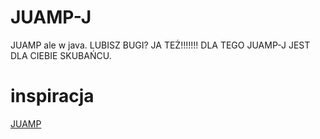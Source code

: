 # JUAMP-J
JUAMP ale w java. LUBISZ BUGI? JA TEŻ!!!!!!! DLA TEGO JUAMP-J JEST DLA CIEBIE SKUBAŃCU.
# inspiracja
[JUAMP](https://github.com/gorciu-official/JUAMP)
